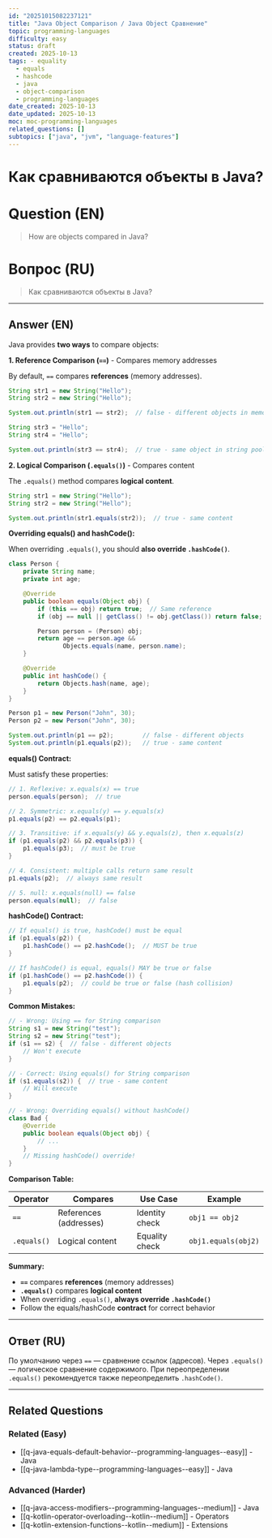 ```yaml
---
id: "20251015082237121"
title: "Java Object Comparison / Java Object Сравнение"
topic: programming-languages
difficulty: easy
status: draft
created: 2025-10-13
tags: - equality
  - equals
  - hashcode
  - java
  - object-comparison
  - programming-languages
date_created: 2025-10-13
date_updated: 2025-10-13
moc: moc-programming-languages
related_questions: []
subtopics: ["java", "jvm", "language-features"]
---
```

# Как сравниваются объекты в Java?

# Question (EN)
> How are objects compared in Java?

# Вопрос (RU)
> Как сравниваются объекты в Java?

---

## Answer (EN)

Java provides **two ways** to compare objects:

**1. Reference Comparison (`==`)** - Compares memory addresses

By default, `==` compares **references** (memory addresses).

```java
String str1 = new String("Hello");
String str2 = new String("Hello");

System.out.println(str1 == str2);  // false - different objects in memory

String str3 = "Hello";
String str4 = "Hello";

System.out.println(str3 == str4);  // true - same object in string pool
```

**2. Logical Comparison (`.equals()`)** - Compares content

The `.equals()` method compares **logical content**.

```java
String str1 = new String("Hello");
String str2 = new String("Hello");

System.out.println(str1.equals(str2));  // true - same content
```

**Overriding equals() and hashCode():**

When overriding `.equals()`, you should **also override `.hashCode()`**.

```java
class Person {
    private String name;
    private int age;

    @Override
    public boolean equals(Object obj) {
        if (this == obj) return true;  // Same reference
        if (obj == null || getClass() != obj.getClass()) return false;

        Person person = (Person) obj;
        return age == person.age &&
               Objects.equals(name, person.name);
    }

    @Override
    public int hashCode() {
        return Objects.hash(name, age);
    }
}

Person p1 = new Person("John", 30);
Person p2 = new Person("John", 30);

System.out.println(p1 == p2);        // false - different objects
System.out.println(p1.equals(p2));   // true - same content
```

**equals() Contract:**

Must satisfy these properties:

```java
// 1. Reflexive: x.equals(x) == true
person.equals(person);  // true

// 2. Symmetric: x.equals(y) == y.equals(x)
p1.equals(p2) == p2.equals(p1);

// 3. Transitive: if x.equals(y) && y.equals(z), then x.equals(z)
if (p1.equals(p2) && p2.equals(p3)) {
    p1.equals(p3);  // must be true
}

// 4. Consistent: multiple calls return same result
p1.equals(p2);  // always same result

// 5. null: x.equals(null) == false
person.equals(null);  // false
```

**hashCode() Contract:**

```java
// If equals() is true, hashCode() must be equal
if (p1.equals(p2)) {
    p1.hashCode() == p2.hashCode();  // MUST be true
}

// If hashCode() is equal, equals() MAY be true or false
if (p1.hashCode() == p2.hashCode()) {
    p1.equals(p2);  // could be true or false (hash collision)
}
```

**Common Mistakes:**

```java
// - Wrong: Using == for String comparison
String s1 = new String("test");
String s2 = new String("test");
if (s1 == s2) {  // false - different objects
    // Won't execute
}

// - Correct: Using equals() for String comparison
if (s1.equals(s2)) {  // true - same content
    // Will execute
}

// - Wrong: Overriding equals() without hashCode()
class Bad {
    @Override
    public boolean equals(Object obj) {
        // ...
    }
    // Missing hashCode() override!
}
```

**Comparison Table:**

| Operator | Compares | Use Case | Example |
|----------|----------|----------|---------|
| `==` | References (addresses) | Identity check | `obj1 == obj2` |
| `.equals()` | Logical content | Equality check | `obj1.equals(obj2)` |

**Summary:**

- **`==`** compares **references** (memory addresses)
- **`.equals()`** compares **logical content**
- When overriding `.equals()`, **always override `.hashCode()`**
- Follow the equals/hashCode **contract** for correct behavior

---

## Ответ (RU)

По умолчанию через `==` — сравнение ссылок (адресов). Через `.equals()` — логическое сравнение содержимого. При переопределении `.equals()` рекомендуется также переопределить `.hashCode()`.


---

## Related Questions

### Related (Easy)
- [[q-java-equals-default-behavior--programming-languages--easy]] - Java
- [[q-java-lambda-type--programming-languages--easy]] - Java

### Advanced (Harder)
- [[q-java-access-modifiers--programming-languages--medium]] - Java
- [[q-kotlin-operator-overloading--kotlin--medium]] - Operators
- [[q-kotlin-extension-functions--kotlin--medium]] - Extensions
